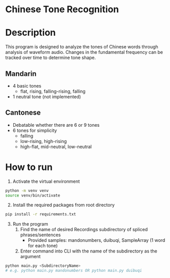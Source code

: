 # Chinese Tone Recognition

# Description
This program is designed to analyze the tones of Chinese words through analysis of waveform audio. Changes in the fundamental frequency can be tracked over time to determine tone shape.

## Mandarin
 - 4 basic tones
   - flat, rising, falling-rising, falling
 - 1 neutral tone (not implemented)

## Cantonese
 - Debatable whether there are 6 or 9 tones
 - 6 tones for simplicity
   - falling 
   - low-rising, high-rising
   - high-flat, mid-neutral, low-neutral

# How to run
1. Activate the virtual environment
```bash
python -m venv venv
source venv/bin/activate
```
2. Install the required packages from root directory
```bash
pip install -r requirements.txt
```
3. Run the program
   1. Find the name of desired Recordings subdirectory of spliced phrases/sentences
      - Provided samples: mandonumbers, duibuqi, SampleArray (1 word for each tone)
   2. Enter command into CLI with the name of the subdirectory as the argument
```bash
python main.py <SubdirectoryName>
# e.g. python main.py mandonumbers OR python main.py duibuqi
```